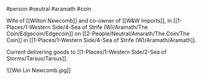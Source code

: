 #person #neutral #aramath #coin 

Wife of [[Wilton Newcomb]] and co-owner of [[W&W Imports]], in [[1-Places/1-Western Side/4-Sea of Strife (W)/Aramath/The Coin/Edgecoin/Edgecoin]] on 
[[2-People/Neutral/Amarath/The Coin/The Coin]] in [[1-Places/1-Western Side/4-Sea of Strife (W)/Aramath/Aramath]].

Current delivering goods to [[1-Places/1-Western Side/2-Sea of Storms/Tarsus/Tarsus]].

![[Wei Lin Newcomb.jpg]]